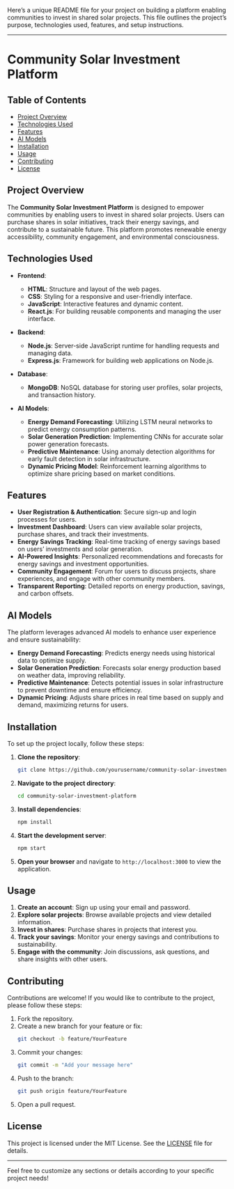 Here’s a unique README file for your project on building a platform enabling communities to invest in shared solar projects. This file outlines the project’s purpose, technologies used, features, and setup instructions.

---

# Community Solar Investment Platform

## Table of Contents
- [Project Overview](#project-overview)
- [Technologies Used](#technologies-used)
- [Features](#features)
- [AI Models](#ai-models)
- [Installation](#installation)
- [Usage](#usage)
- [Contributing](#contributing)
- [License](#license)

## Project Overview
The **Community Solar Investment Platform** is designed to empower communities by enabling users to invest in shared solar projects. Users can purchase shares in solar initiatives, track their energy savings, and contribute to a sustainable future. This platform promotes renewable energy accessibility, community engagement, and environmental consciousness.

## Technologies Used
- **Frontend**: 
  - **HTML**: Structure and layout of the web pages.
  - **CSS**: Styling for a responsive and user-friendly interface.
  - **JavaScript**: Interactive features and dynamic content.
  - **React.js**: For building reusable components and managing the user interface.

- **Backend**:
  - **Node.js**: Server-side JavaScript runtime for handling requests and managing data.
  - **Express.js**: Framework for building web applications on Node.js.

- **Database**:
  - **MongoDB**: NoSQL database for storing user profiles, solar projects, and transaction history.

- **AI Models**:
  - **Energy Demand Forecasting**: Utilizing LSTM neural networks to predict energy consumption patterns.
  - **Solar Generation Prediction**: Implementing CNNs for accurate solar power generation forecasts.
  - **Predictive Maintenance**: Using anomaly detection algorithms for early fault detection in solar infrastructure.
  - **Dynamic Pricing Model**: Reinforcement learning algorithms to optimize share pricing based on market conditions.

## Features
- **User Registration & Authentication**: Secure sign-up and login processes for users.
- **Investment Dashboard**: Users can view available solar projects, purchase shares, and track their investments.
- **Energy Savings Tracking**: Real-time tracking of energy savings based on users’ investments and solar generation.
- **AI-Powered Insights**: Personalized recommendations and forecasts for energy savings and investment opportunities.
- **Community Engagement**: Forum for users to discuss projects, share experiences, and engage with other community members.
- **Transparent Reporting**: Detailed reports on energy production, savings, and carbon offsets.

## AI Models
The platform leverages advanced AI models to enhance user experience and ensure sustainability:
- **Energy Demand Forecasting**: Predicts energy needs using historical data to optimize supply.
- **Solar Generation Prediction**: Forecasts solar energy production based on weather data, improving reliability.
- **Predictive Maintenance**: Detects potential issues in solar infrastructure to prevent downtime and ensure efficiency.
- **Dynamic Pricing**: Adjusts share prices in real time based on supply and demand, maximizing returns for users.

## Installation
To set up the project locally, follow these steps:

1. **Clone the repository**:
   ```bash
   git clone https://github.com/yourusername/community-solar-investment-platform.git
   ```

2. **Navigate to the project directory**:
   ```bash
   cd community-solar-investment-platform
   ```

3. **Install dependencies**:
   ```bash
   npm install
   ```

4. **Start the development server**:
   ```bash
   npm start
   ```

5. **Open your browser** and navigate to `http://localhost:3000` to view the application.

## Usage
1. **Create an account**: Sign up using your email and password.
2. **Explore solar projects**: Browse available projects and view detailed information.
3. **Invest in shares**: Purchase shares in projects that interest you.
4. **Track your savings**: Monitor your energy savings and contributions to sustainability.
5. **Engage with the community**: Join discussions, ask questions, and share insights with other users.

## Contributing
Contributions are welcome! If you would like to contribute to the project, please follow these steps:
1. Fork the repository.
2. Create a new branch for your feature or fix:
   ```bash
   git checkout -b feature/YourFeature
   ```
3. Commit your changes:
   ```bash
   git commit -m "Add your message here"
   ```
4. Push to the branch:
   ```bash
   git push origin feature/YourFeature
   ```
5. Open a pull request.

## License
This project is licensed under the MIT License. See the [LICENSE](LICENSE) file for details.

---

Feel free to customize any sections or details according to your specific project needs!
